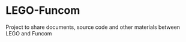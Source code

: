 LEGO-Funcom
===========

Project to share documents, source code and other materials between LEGO and Funcom
